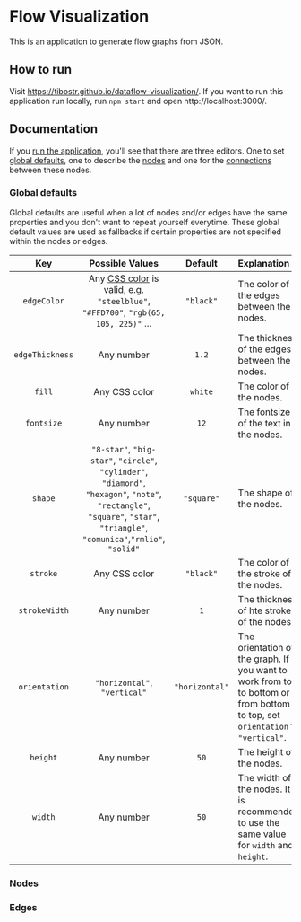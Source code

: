 # Flow Visualization

This is an application to generate flow graphs from JSON.

## How to run
Visit https://tibostr.github.io/dataflow-visualization/. If you want to run this application run locally, run `npm start` and open http://localhost:3000/.

## Documentation

If you [run the application](#how-to-run), you'll see that there are three editors. One to set [global defaults](#global-defaults), one to describe the [nodes](#nodes) and one for the [connections](#edges) between these nodes.

### Global defaults
Global defaults are useful when a lot of nodes and/or edges have the same properties and you don't want to repeat yourself everytime. These global default values are used as fallbacks if certain properties are not specified within the nodes or edges.

|       Key       |                                                                                 Possible Values                                                                                  |     Default     | Explanation                                                                                                                    |  
|:---------------:|:--------------------------------------------------------------------------------------------------------------------------------------------------------------------------------:|:---------------:|:-------------------------------------------------------------------------------------------------------------------------------|
|   `edgeColor`   |        Any [CSS color](https://developer.mozilla.org/en-US/docs/Web/CSS/color_value/color_keywords) is valid, e.g. `"steelblue"`, `"#FFD700"`, `"rgb(65, 105, 225)"` ...         |    `"black"`    | The color of the edges between the nodes.                                                                                      |
| `edgeThickness` |                                                                                    Any number                                                                                    |      `1.2`      | The thickness of the edges between the nodes.                                                                                  |
|     `fill`      |                                                                                  Any CSS color                                                                                   |     `white`     | The color of the nodes.                                                                                                        |  
 |   `fontsize`    |                                                                                    Any number                                                                                    |      `12`       | The fontsize of the text in the nodes.                                                                                         |
 |     `shape`     | `"8-star"`, `"big-star"`, `"circle"`, `"cylinder"`, `"diamond"`, `"hexagon"`, `"note"`, `"rectangle"`, `"square"`, `"star"`, `"triangle"`,<br/>`"comunica"`,`"rmlio"`, `"solid"` |   `"square"`    | The shape of the nodes.                                                                                                        |
|    `stroke`     |                                                                                  Any CSS color                                                                                   |    `"black"`    | The color of the stroke of the nodes.                                                                                          |
|  `strokeWidth`  |                                                                                    Any number                                                                                    |       `1`       | The thickness of hte stroke of the nodes.                                                                                      |
|  `orientation`  |                                                                           `"horizontal"`, `"vertical"`                                                                           | `"horizontal"`  | The orientation of the graph. If you want to work from top to bottom or from bottom to top, set `orientation` to `"vertical"`. |
|    `height`     |                                                                                    Any number                                                                                    |      `50`       | The height of the nodes.                                                                                                       |
|     `width`     |                                                                                    Any number                                                                                    |      `50`       | The width of the nodes. It is recommended to use the same value for `width` and `height`.                                      |


### Nodes


### Edges
